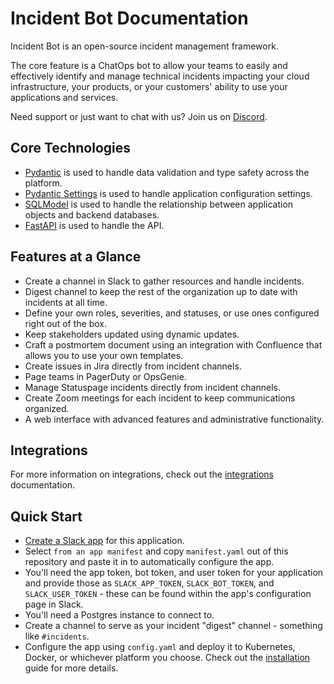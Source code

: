 # Incident Bot Documentation

Incident Bot is an open-source incident management framework.

The core feature is a ChatOps bot to allow your teams to easily and effectively identify and manage technical incidents impacting your cloud infrastructure, your products, or your customers' ability to use your applications and services.

Need support or just want to chat with us? Join us on [Discord](https://discord.gg/PzqSQUY88c).

## Core Technologies

 - [Pydantic](https://docs.pydantic.dev/latest/) is used to handle data validation and type safety across the platform.
 - [Pydantic Settings](https://docs.pydantic.dev/latest/concepts/pydantic_settings/) is used to handle application configuration settings.
 - [SQLModel](https://sqlmodel.tiangolo.com/) is used to handle the relationship between application objects and backend databases.
 - [FastAPI](https://fastapi.tiangolo.com/) is used to handle the API.

## Features at a Glance

- Create a channel in Slack to gather resources and handle incidents.
- Digest channel to keep the rest of the organization up to date with incidents at all time.
- Define your own roles, severities, and statuses, or use ones configured right out of the box.
- Keep stakeholders updated using dynamic updates.
- Craft a postmortem document using an integration with Confluence that allows you to use your own templates.
- Create issues in Jira directly from incident channels.
- Page teams in PagerDuty or OpsGenie.
- Manage Statuspage incidents directly from incident channels.
- Create Zoom meetings for each incident to keep communications organized.
- A web interface with advanced features and administrative functionality.

## Integrations

For more information on integrations, check out the [integrations](integrations.md) documentation.

## Quick Start

- [Create a Slack app](https://api.slack.com/apps?new_app=1) for this application.
- Select `from an app manifest` and copy `manifest.yaml` out of this repository and paste it in to automatically configure the app.
- You'll need the app token, bot token, and user token for your application and provide those as `SLACK_APP_TOKEN`, `SLACK_BOT_TOKEN`, and `SLACK_USER_TOKEN` - these can be found within the app's configuration page in Slack.
- You'll need a Postgres instance to connect to.
- Create a channel to serve as your incident "digest" channel - something like `#incidents`.
- Configure the app using `config.yaml` and deploy it to Kubernetes, Docker, or whichever platform you choose. Check out the [installation](installation.md) guide for more details.
